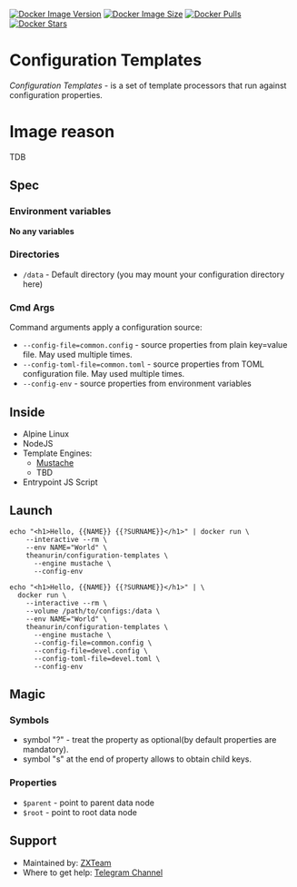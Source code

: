 [![Docker Image Version](https://img.shields.io/docker/v/theanurin/configuration-templates?sort=date&label=Version)](https://hub.docker.com/r/theanurin/configuration-templates/tags)
[![Docker Image Size](https://img.shields.io/docker/image-size/theanurin/configuration-templates?label=Image%20Size)](https://hub.docker.com/r/theanurin/configuration-templates/tags)
[![Docker Pulls](https://img.shields.io/docker/pulls/theanurin/configuration-templates?label=Pulls)](https://hub.docker.com/r/theanurin/configuration-templates)
[![Docker Stars](https://img.shields.io/docker/stars/theanurin/configuration-templates?label=Docker%20Stars)](https://hub.docker.com/r/theanurin/configuration-templates)

# Configuration Templates

*Configuration Templates* - is a set of template processors that run against configuration properties.

# Image reason

TDB

## Spec

### Environment variables

**No any variables**

### Directories

* `/data` - Default directory (you may mount your configuration directory here)

### Cmd Args

Command arguments apply a configuration source:

* `--config-file=common.config` - source properties from plain key=value file. May used multiple times.
* `--config-toml-file=common.toml` - source properties from TOML configuration file. May used multiple times.
* `--config-env` - source properties from environment variables

## Inside


* Alpine Linux
* NodeJS
* Template Engines:
	* [Mustache](https://mustache.github.io/)
	* TBD
* Entrypoint JS Script

## Launch

```shell
echo "<h1>Hello, {{NAME}} {{?SURNAME}}</h1>" | docker run \
    --interactive --rm \
    --env NAME="World" \
    theanurin/configuration-templates \
      --engine mustache \
      --config-env
```


```shell
echo "<h1>Hello, {{NAME}} {{?SURNAME}}</h1>" | \
  docker run \
    --interactive --rm \
    --volume /path/to/configs:/data \
    --env NAME="World" \
    theanurin/configuration-templates \
      --engine mustache \
      --config-file=common.config \
      --config-file=devel.config \
      --config-toml-file=devel.toml \
      --config-env
```

## Magic

### Symbols

- symbol "?" - treat the property as optional(by default properties are mandatory).
- symbol "s" at the end of property allows to obtain child keys.

### Properties

- `$parent` - point to parent data node
- `$root` - point to root data node

## Support

* Maintained by: [ZXTeam](https://zxteam.org)
* Where to get help: [Telegram Channel](https://t.me/zxteamorg)
